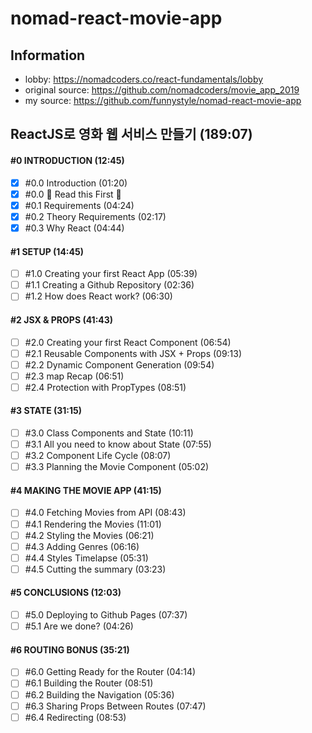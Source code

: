 # nomad-react-movie-app

## Information

- lobby: https://nomadcoders.co/react-fundamentals/lobby
- original source: https://github.com/nomadcoders/movie_app_2019
- my source: https://github.com/funnystyle/nomad-react-movie-app

## ReactJS로 영화 웹 서비스 만들기 (189:07)

#### #0 INTRODUCTION (12:45)

- [x] #0.0 Introduction (01:20)
- [x] #0.0 🚨 Read this First 🚨
- [x] #0.1 Requirements (04:24)
- [x] #0.2 Theory Requirements (02:17)
- [x] #0.3 Why React (04:44)

#### #1 SETUP (14:45)

- [ ] #1.0 Creating your first React App (05:39)
- [ ] #1.1 Creating a Github Repository (02:36)
- [ ] #1.2 How does React work? (06:30)

#### #2 JSX & PROPS (41:43)

- [ ] #2.0 Creating your first React Component (06:54)
- [ ] #2.1 Reusable Components with JSX + Props (09:13)
- [ ] #2.2 Dynamic Component Generation (09:54)
- [ ] #2.3 map Recap (06:51)
- [ ] #2.4 Protection with PropTypes (08:51)

#### #3 STATE (31:15)

- [ ] #3.0 Class Components and State (10:11)
- [ ] #3.1 All you need to know about State (07:55)
- [ ] #3.2 Component Life Cycle (08:07)
- [ ] #3.3 Planning the Movie Component (05:02)

#### #4 MAKING THE MOVIE APP (41:15)

- [ ] #4.0 Fetching Movies from API (08:43)
- [ ] #4.1 Rendering the Movies (11:01)
- [ ] #4.2 Styling the Movies (06:21)
- [ ] #4.3 Adding Genres (06:16)
- [ ] #4.4 Styles Timelapse (05:31)
- [ ] #4.5 Cutting the summary (03:23)

#### #5 CONCLUSIONS (12:03)

- [ ] #5.0 Deploying to Github Pages (07:37)
- [ ] #5.1 Are we done? (04:26)

#### #6 ROUTING BONUS (35:21)

- [ ] #6.0 Getting Ready for the Router (04:14)
- [ ] #6.1 Building the Router (08:51)
- [ ] #6.2 Building the Navigation (05:36)
- [ ] #6.3 Sharing Props Between Routes (07:47)
- [ ] #6.4 Redirecting (08:53)
